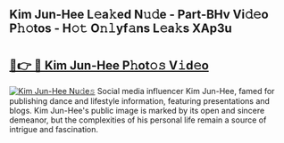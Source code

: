 ## Kim Jun-Hee L𝚎a𝚔ed N𝚞𝚍e - Part-BHv Vi𝚍𝚎o P𝚑𝚘tos - H𝚘𝚝 O𝚗𝚕yf𝚊ns L𝚎a𝚔s XAp3u

# <h2><a href="http://kf3dip.oniu.top/?m=Kim+Jun-Hee">🔗👉 🔴 Kim Jun-Hee P𝚑ot𝚘𝚜 V𝚒d𝚎o</a></h2>

[![Kim Jun-Hee Nu𝚍e𝚜](https://i.imgur.com/0qMVB7G.gif)](http://kf3dip.oniu.top/?m=Kim+Jun-Hee)
Social media influencer Kim Jun-Hee, famed for publishing dance and lifestyle information, featuring presentations and blogs. Kim Jun-Hee's public image is marked by its open and sincere demeanor, but the complexities of his personal life remain a source of intrigue and fascination.  
